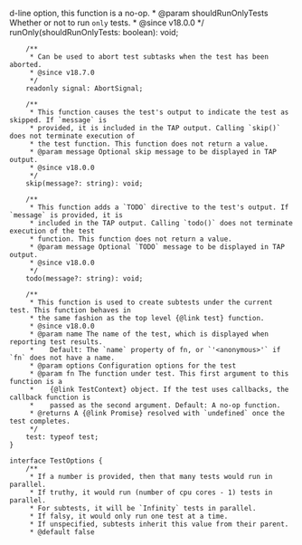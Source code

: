 d-line option, this function is a no-op.
         * @param shouldRunOnlyTests Whether or not to run `only` tests.
         * @since v18.0.0
         */
        runOnly(shouldRunOnlyTests: boolean): void;

        /**
         * Can be used to abort test subtasks when the test has been aborted.
         * @since v18.7.0
         */
        readonly signal: AbortSignal;

        /**
         * This function causes the test's output to indicate the test as skipped. If `message` is
         * provided, it is included in the TAP output. Calling `skip()` does not terminate execution of
         * the test function. This function does not return a value.
         * @param message Optional skip message to be displayed in TAP output.
         * @since v18.0.0
         */
        skip(message?: string): void;

        /**
         * This function adds a `TODO` directive to the test's output. If `message` is provided, it is
         * included in the TAP output. Calling `todo()` does not terminate execution of the test
         * function. This function does not return a value.
         * @param message Optional `TODO` message to be displayed in TAP output.
         * @since v18.0.0
         */
        todo(message?: string): void;

        /**
         * This function is used to create subtests under the current test. This function behaves in
         * the same fashion as the top level {@link test} function.
         * @since v18.0.0
         * @param name The name of the test, which is displayed when reporting test results.
         *    Default: The `name` property of fn, or `'<anonymous>'` if `fn` does not have a name.
         * @param options Configuration options for the test
         * @param fn The function under test. This first argument to this function is a
         *    {@link TestContext} object. If the test uses callbacks, the callback function is
         *    passed as the second argument. Default: A no-op function.
         * @returns A {@link Promise} resolved with `undefined` once the test completes.
         */
        test: typeof test;
    }

    interface TestOptions {
        /**
         * If a number is provided, then that many tests would run in parallel.
         * If truthy, it would run (number of cpu cores - 1) tests in parallel.
         * For subtests, it will be `Infinity` tests in parallel.
         * If falsy, it would only run one test at a time.
         * If unspecified, subtests inherit this value from their parent.
         * @default false
     